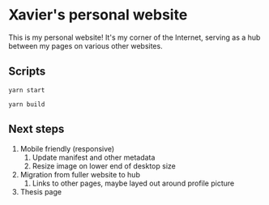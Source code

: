 # Xavier's personal website

This is my personal website! It's my corner of the Internet, serving as a hub between my pages on various other websites.

## Scripts

`yarn start`

`yarn build`

## Next steps

1. Mobile friendly (responsive)
   1. Update manifest and other metadata
   1. Resize image on lower end of desktop size
1. Migration from fuller website to hub
   1. Links to other pages, maybe layed out around profile picture
1. Thesis page
